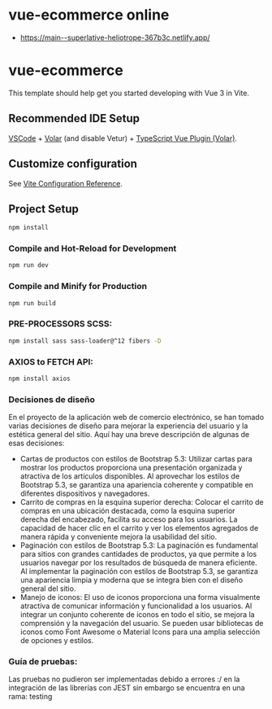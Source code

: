# vue-ecommerce online
 * https://main--superlative-heliotrope-367b3c.netlify.app/

# vue-ecommerce

This template should help get you started developing with Vue 3 in Vite.

## Recommended IDE Setup

[VSCode](https://code.visualstudio.com/) + [Volar](https://marketplace.visualstudio.com/items?itemName=Vue.volar) (and disable Vetur) + [TypeScript Vue Plugin (Volar)](https://marketplace.visualstudio.com/items?itemName=Vue.vscode-typescript-vue-plugin).

## Customize configuration

See [Vite Configuration Reference](https://vitejs.dev/config/).

## Project Setup

```sh
npm install
```

### Compile and Hot-Reload for Development

```sh
npm run dev
```

### Compile and Minify for Production

```sh
npm run build
```


### PRE-PROCESSORS SCSS: 

```sh
npm install sass sass-loader@^12 fibers -D
```

### AXIOS to FETCH API: 

```sh
npm install axios
```

### Decisiones de diseño
En el proyecto de la aplicación web de comercio electrónico, se han tomado varias decisiones de diseño para mejorar la experiencia del usuario y la estética general del sitio. 
Aquí hay una breve descripción de algunas de esas decisiones:
*  Cartas de productos con estilos de Bootstrap 5.3: Utilizar cartas para mostrar los productos proporciona una presentación organizada y atractiva de los artículos disponibles. Al aprovechar los estilos de Bootstrap 5.3, se garantiza una apariencia coherente y compatible en diferentes dispositivos y navegadores.
*  Carrito de compras en la esquina superior derecha: Colocar el carrito de compras en una ubicación destacada, como la esquina superior derecha del encabezado, facilita su acceso para los usuarios. La capacidad de hacer clic en el carrito y ver los elementos agregados de manera rápida y conveniente mejora la usabilidad del sitio.
*  Paginación con estilos de Bootstrap 5.3: La paginación es fundamental para sitios con grandes cantidades de productos, ya que permite a los usuarios navegar por los resultados de búsqueda de manera eficiente. Al implementar la paginación con estilos de Bootstrap 5.3, se garantiza una apariencia limpia y moderna que se integra bien con el diseño general del sitio.
*  Manejo de iconos: El uso de iconos proporciona una forma visualmente atractiva de comunicar información y funcionalidad a los usuarios. Al integrar un conjunto coherente de iconos en todo el sitio, se mejora la comprensión y la navegación del usuario. Se pueden usar bibliotecas de iconos como Font Awesome o Material Icons para una amplia selección de opciones y estilos.

### Guía de pruebas: 
Las pruebas no pudieron ser implementadas debido a errores :/ en la integración de las librerías con JEST  sin embargo se encuentra en una rama: testing

  
